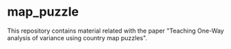 # map_puzzle
This repository contains material related with the paper "Teaching One-Way analysis of variance using country map puzzles".
